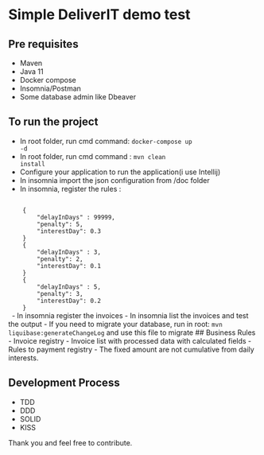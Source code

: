 # Simple DeliverIT demo test

## Pre requisites
 - Maven
 - Java 11
 - Docker compose
 - Insomnia/Postman
 - Some database admin like Dbeaver
 
 ## To run the project
 - In root folder, run cmd command: <code>docker-compose up -d</code>
 - In root folder, run cmd command : <code>mvn clean install</code>
 - Configure your application to run the application(i use Intellij)
 - In insomnia import the json configuration from /doc folder
 - In insomnia, register the rules :
 <code>
    {
        "delayInDays" : 99999,
        "penalty": 5,
        "interestDay": 0.3
    }
    {
        "delayInDays" : 3,
        "penalty": 2,
        "interestDay": 0.1
    }
    {
        "delayInDays" : 5,
        "penalty": 3,
        "interestDay": 0.2
    }
 </code> </ br>
 - In insomnia register the invoices
 - In insomnia list the invoices and test the output
 - If you need to migrate your database, run in root: <code>mvn liquibase:generateChangeLog</code> and use this file to migrate
 ## Business Rules
 - Invoice registry
 - Invoice list with processed data with calculated fields
 - Rules to payment registry
 - The fixed amount are not cumulative from daily interests.

 ## Development Process
 - TDD
 - DDD
 - SOLID
 - KISS
 
 Thank you and feel free to contribute.